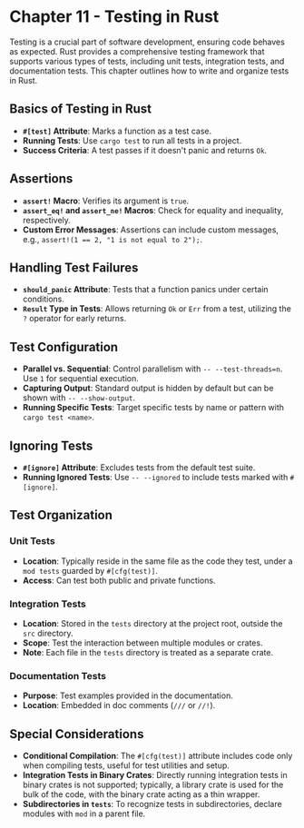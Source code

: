 # Chapter 11 - Testing in Rust

Testing is a crucial part of software development, ensuring code behaves as expected. Rust provides a comprehensive testing framework that supports various types of tests, including unit tests, integration tests, and documentation tests. This chapter outlines how to write and organize tests in Rust.

## Basics of Testing in Rust

- **`#[test]` Attribute**: Marks a function as a test case.
- **Running Tests**: Use `cargo test` to run all tests in a project.
- **Success Criteria**: A test passes if it doesn't panic and returns `Ok`.

## Assertions

- **`assert!` Macro**: Verifies its argument is `true`.
- **`assert_eq!` and `assert_ne!` Macros**: Check for equality and inequality, respectively.
- **Custom Error Messages**: Assertions can include custom messages, e.g., `assert!(1 == 2, "1 is not equal to 2");`.

## Handling Test Failures

- **`should_panic` Attribute**: Tests that a function panics under certain conditions.
- **`Result` Type in Tests**: Allows returning `Ok` or `Err` from a test, utilizing the `?` operator for early returns.

## Test Configuration

- **Parallel vs. Sequential**: Control parallelism with `-- --test-threads=n`. Use `1` for sequential execution.
- **Capturing Output**: Standard output is hidden by default but can be shown with `-- --show-output`.
- **Running Specific Tests**: Target specific tests by name or pattern with `cargo test <name>`.

## Ignoring Tests

- **`#[ignore]` Attribute**: Excludes tests from the default test suite.
- **Running Ignored Tests**: Use `-- --ignored` to include tests marked with `#[ignore]`.

## Test Organization

### Unit Tests

- **Location**: Typically reside in the same file as the code they test, under a `mod tests` guarded by `#[cfg(test)]`.
- **Access**: Can test both public and private functions.

### Integration Tests

- **Location**: Stored in the `tests` directory at the project root, outside the `src` directory.
- **Scope**: Test the interaction between multiple modules or crates.
- **Note**: Each file in the `tests` directory is treated as a separate crate.

### Documentation Tests

- **Purpose**: Test examples provided in the documentation.
- **Location**: Embedded in doc comments (`///` or `//!`).

## Special Considerations

- **Conditional Compilation**: The `#[cfg(test)]` attribute includes code only when compiling tests, useful for test utilities and setup.
- **Integration Tests in Binary Crates**: Directly running integration tests in binary crates is not supported; typically, a library crate is used for the bulk of the code, with the binary crate acting as a thin wrapper.
- **Subdirectories in `tests`**: To recognize tests in subdirectories, declare modules with `mod` in a parent file.

